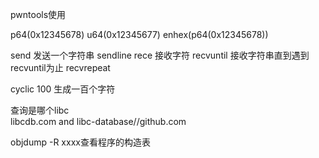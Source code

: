 pwntools使用

p64(0x12345678)
u64(0x12345677)
enhex(p64(0x12345678))


send 发送一个字符串 sendline
rece 接收字符  recvuntil 接收字符串直到遇到recvuntil为止
recvrepeat

cyclic 100 生成一百个字符

查询是哪个libc  
libcdb.com  and    libc-database//github.com

objdump -R xxxx查看程序的构造表 
